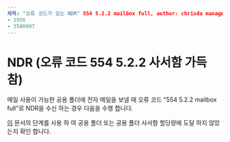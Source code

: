 ```yaml
---
제목: "오류 코드가 있는 NDR" 554 5.2.2 mailbox full, author: chrisda manager: dansimp ms. 날짜: 04/21/2020 It 전문. 항목: 문서 ms. 서비스: o365-관리 로봇: NOINDEX, NOFOLLOW localization_priority: Normal ms. 사용자 지정: 
- 1956
- 3500007
---
```


# <a name="ndr-with-error-code-554-522-mailbox-full"></a>NDR (오류 코드 554 5.2.2 사서함 가득 참)

메일 사용이 가능한 공용 폴더에 전자 메일을 보낼 때 오류 코드 "554 5.2.2 mailbox full"로 NDR을 수신 하는 경우 다음을 수행 합니다.  

[이](https://aka.ms/554522) 문서의 단계를 사용 하 여 공용 폴더 또는 공용 폴더 사서함 할당량에 도달 하지 않았는지 확인 합니다.
